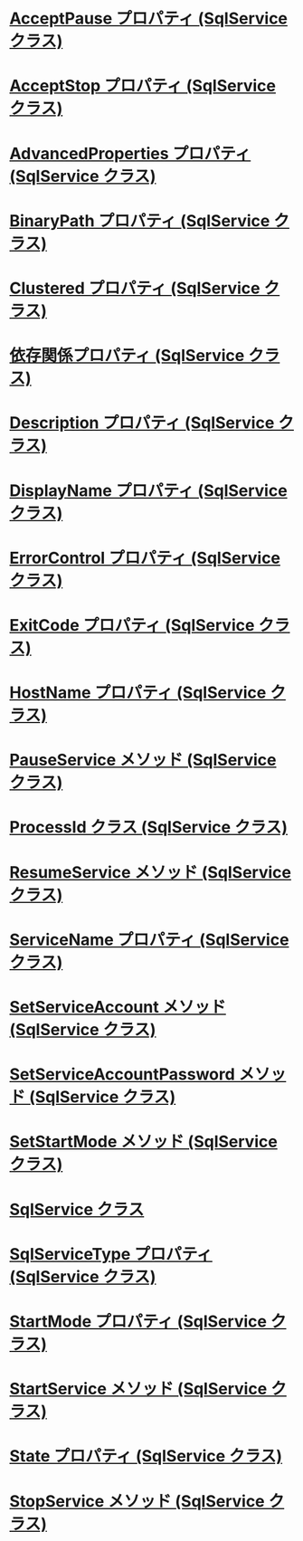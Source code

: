 # [AcceptPause プロパティ (SqlService クラス)](acceptpause-property-sqlservice-class.md)
# [AcceptStop プロパティ (SqlService クラス)](acceptstop-property-sqlservice-class.md)
# [AdvancedProperties プロパティ (SqlService クラス)](advancedproperties-property-sqlservice-class.md)
# [BinaryPath プロパティ (SqlService クラス)](binarypath-property-sqlservice-class.md)
# [Clustered プロパティ (SqlService クラス)](clustered-property-sqlservice-class.md)
# [依存関係プロパティ (SqlService クラス)](dependencies-property-sqlservice-class.md)
# [Description プロパティ (SqlService クラス)](description-property-sqlservice-class.md)
# [DisplayName プロパティ (SqlService クラス)](displayname-property-sqlservice-class.md)
# [ErrorControl プロパティ (SqlService クラス)](errorcontrol-property-sqlservice-class.md)
# [ExitCode プロパティ (SqlService クラス)](exitcode-property-sqlservice-class.md)
# [HostName プロパティ (SqlService クラス)](hostname-property-sqlservice-class.md)
# [PauseService メソッド (SqlService クラス)](pauseservice-method-sqlservice-class.md)
# [ProcessId クラス (SqlService クラス)](processid-class-sqlservice-class.md)
# [ResumeService メソッド (SqlService クラス)](resumeservice-method-sqlservice-class.md)
# [ServiceName プロパティ (SqlService クラス)](servicename-property-sqlservice-class.md)
# [SetServiceAccount メソッド (SqlService クラス)](setserviceaccount-method-sqlservice-class.md)
# [SetServiceAccountPassword メソッド (SqlService クラス)](setserviceaccountpassword-method-sqlservice-class.md)
# [SetStartMode メソッド (SqlService クラス)](setstartmode-method-sqlservice-class.md)
# [SqlService クラス](sqlservice-class.md)
# [SqlServiceType プロパティ (SqlService クラス)](sqlservicetype-property-sqlservice-class.md)
# [StartMode プロパティ (SqlService クラス)](startmode-property-sqlservice-class.md)
# [StartService メソッド (SqlService クラス)](startservice-method-sqlservice-class.md)
# [State プロパティ (SqlService クラス)](state-property-sqlservice-class.md)
# [StopService メソッド (SqlService クラス)](stopservice-method-sqlservice-class.md)
